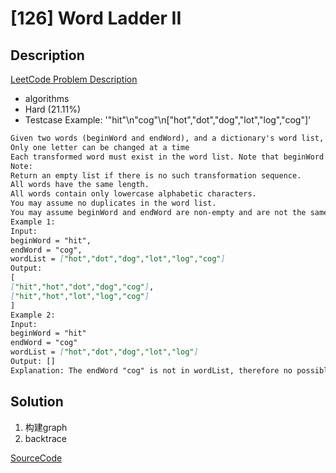 # [126] Word Ladder II

## Description

[LeetCode Problem Description](https://leetcode.com/problems/word-ladder-ii/description/)

* algorithms
* Hard (21.11%)
* Testcase Example:  '"hit"\n"cog"\n["hot","dot","dog","lot","log","cog"]'

```md
Given two words (beginWord and endWord), and a dictionary's word list, find all shortest transformation sequence(s) from beginWord to endWord, such that:
Only one letter can be changed at a time
Each transformed word must exist in the word list. Note that beginWord is not a transformed word.
Note:
Return an empty list if there is no such transformation sequence.
All words have the same length.
All words contain only lowercase alphabetic characters.
You may assume no duplicates in the word list.
You may assume beginWord and endWord are non-empty and are not the same.
Example 1:
Input:
beginWord = "hit",
endWord = "cog",
wordList = ["hot","dot","dog","lot","log","cog"]
Output:
[
["hit","hot","dot","dog","cog"],
["hit","hot","lot","log","cog"]
]
Example 2:
Input:
beginWord = "hit"
endWord = "cog"
wordList = ["hot","dot","dog","lot","log"]
Output: []
Explanation: The endWord "cog" is not in wordList, therefore no possible transformation.

```

## Solution

1. 构建graph
2. backtrace

[SourceCode](./solution.js)
